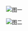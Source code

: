 ![图一](http://120.46.174.115:9000/chinese-calligraphy/IMG_1252.DNG)

![图二](127.0.0.1:9000/chinese-calligraphy/IMG_1254.DNG)

